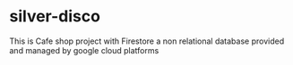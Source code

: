 # silver-disco
This is Cafe shop project with Firestore a non relational database provided and managed by google cloud platforms
